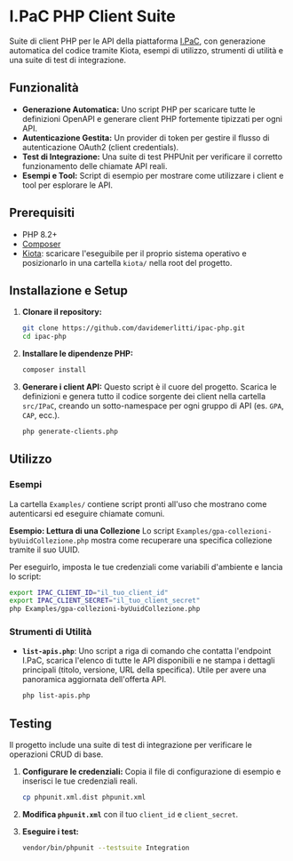 # I.PaC PHP Client Suite

Suite di client PHP per le API della piattaforma [I.PaC](https://ispc-preprod.prod.os01.ocp.cineca.it/docs), con generazione automatica del codice tramite Kiota, esempi di utilizzo, strumenti di utilità e una suite di test di integrazione.

## Funzionalità

- **Generazione Automatica:** Uno script PHP per scaricare tutte le definizioni OpenAPI e generare client PHP fortemente tipizzati per ogni API.
- **Autenticazione Gestita:** Un provider di token per gestire il flusso di autenticazione OAuth2 (client credentials).
- **Test di Integrazione:** Una suite di test PHPUnit per verificare il corretto funzionamento delle chiamate API reali.
- **Esempi e Tool:** Script di esempio per mostrare come utilizzare i client e tool per esplorare le API.

## Prerequisiti

- PHP 8.2+
- [Composer](https://getcomposer.org/)
- [Kiota](https://github.com/microsoft/kiota/releases): scaricare l'eseguibile per il proprio sistema operativo e posizionarlo in una cartella `kiota/` nella root del progetto.

## Installazione e Setup

1.  **Clonare il repository:**
    ```bash
    git clone https://github.com/davidemerlitti/ipac-php.git
    cd ipac-php
    ```

2.  **Installare le dipendenze PHP:**
    ```bash
    composer install
    ```

3.  **Generare i client API:**
    Questo script è il cuore del progetto. Scarica le definizioni e genera tutto il codice sorgente dei client nella cartella `src/IPaC`, creando un sotto-namespace per ogni gruppo di API (es. `GPA`, `CAP`, ecc.).
    ```bash
    php generate-clients.php
    ```

## Utilizzo

### Esempi

La cartella `Examples/` contiene script pronti all'uso che mostrano come autenticarsi ed eseguire chiamate comuni.

**Esempio: Lettura di una Collezione**
Lo script `Examples/gpa-collezioni-byUuidCollezione.php` mostra come recuperare una specifica collezione tramite il suo UUID.

Per eseguirlo, imposta le tue credenziali come variabili d'ambiente e lancia lo script:
```bash
export IPAC_CLIENT_ID="il_tuo_client_id"
export IPAC_CLIENT_SECRET="il_tuo_client_secret"
php Examples/gpa-collezioni-byUuidCollezione.php
```

### Strumenti di Utilità

-   **`list-apis.php`**: Uno script a riga di comando che contatta l'endpoint I.PaC, scarica l'elenco di tutte le API disponibili e ne stampa i dettagli principali (titolo, versione, URL della specifica). Utile per avere una panoramica aggiornata dell'offerta API.
    ```bash
    php list-apis.php
    ```

## Testing

Il progetto include una suite di test di integrazione per verificare le operazioni CRUD di base.

1.  **Configurare le credenziali:**
    Copia il file di configurazione di esempio e inserisci le tue credenziali reali.
    ```bash
    cp phpunit.xml.dist phpunit.xml
    ```
2.  **Modifica `phpunit.xml`** con il tuo `client_id` e `client_secret`.

3.  **Eseguire i test:**
    ```bash
    vendor/bin/phpunit --testsuite Integration
    ```
